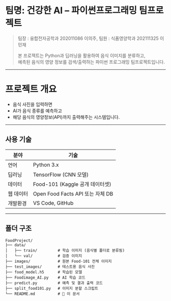 # 팀명: 건강한 AI – 파이썬프로그래밍 팀프로젝트
> 팀장 : 융합전자공학과 202011086 이의주,
> 팀원 : 식품영양학과 202111325 이민재
> 
> 본 프로젝트는 Python과 딥러닝을 활용하여 음식 이미지를 분류하고,  
> 예측된 음식의 영양 정보를 검색/출력하는 파이썬 프로그래밍 팀프로젝트입니다.

---

# 프로젝트 개요

- 음식 사진을 입력하면  
- AI가 음식 종류를 예측하고  
- 해당 음식의 영양정보(API)까지 출력해주는 시스템입니다.

---

## 사용 기술

| 분야 | 기술 |
|------|------|
| 언어 | Python 3.x |
| 딥러닝 | TensorFlow (CNN 모델) |
| 데이터 | Food-101 (Kaggle 공개 데이터셋) |
| 웹 데이터 | Open Food Facts API 또는 자체 DB |
| 개발환경 | VS Code, GitHub |

---

## 폴더 구조

```plaintext
FoodProject/
├── data/
│   ├── train/         # 학습 이미지 (음식별 폴더로 분류됨)
│   └── val/           # 검증 이미지
├── images/            # 원본 Food-101 전체 이미지
├── test_images/       # 테스트용 음식 사진
├── food_model.h5      # 학습된 모델
├── Foodimage_AI.py    # AI 학습 코드
├── predict.py         # 예측 및 결과 출력 코드
├── split_food101.py   # 이미지 분할 스크립트
└── README.md          # 📄 이 문서
